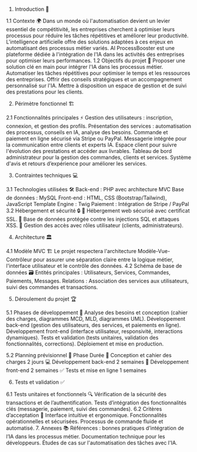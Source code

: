 1. Introduction 📝

1.1 Contexte 🌍
Dans un monde où l'automatisation devient un levier essentiel de compétitivité, les entreprises cherchent à optimiser leurs processus pour réduire les tâches répétitives et améliorer leur productivité. L'intelligence artificielle offre des solutions adaptées à ces enjeux en automatisant des processus métier variés. AI ProcessBooster est une plateforme dédiée à l'intégration de l'IA dans les activités des entreprises pour optimiser leurs performances.
1.2 Objectifs du projet 🎯
Proposer une solution clé en main pour intégrer l'IA dans les processus métier.
Automatiser les tâches répétitives pour optimiser le temps et les ressources des entreprises.
Offrir des conseils stratégiques et un accompagnement personnalisé sur l'IA.
Mettre à disposition un espace de gestion et de suivi des prestations pour les clients.

2. Périmètre fonctionnel 🏗️

2.1 Fonctionnalités principales ⚡
Gestion des utilisateurs : inscription, connexion, et gestion des profils.
Présentation des services : automatisation des processus, conseils en IA, analyse des besoins.
Commande et paiement en ligne sécurisé via Stripe ou PayPal.
Messagerie intégrée pour la communication entre clients et experts IA.
Espace client pour suivre l'évolution des prestations et accéder aux livrables.
Tableau de bord administrateur pour la gestion des commandes, clients et services.
Système d'avis et retours d’expérience pour améliorer les services.

3. Contraintes techniques 💻

3.1 Technologies utilisées 🛠️
Back-end : PHP avec architecture MVC
Base de données : MySQL
Front-end : HTML, CSS (Bootstrap/Tailwind), JavaScript
Template Engine : Twig
Paiement : Intégration de Stripe / PayPal
3.2 Hébergement et sécurité 🔒
🏢 Hébergement web sécurisé avec certificat SSL.
🔐 Base de données protégée contre les injections SQL et attaques XSS.
👥 Gestion des accès avec rôles utilisateur (clients, administrateurs).

4. Architecture 🏛️

4.1 Modèle MVC 🏗️
Le projet respectera l'architecture Modèle-Vue-Contrôleur pour assurer une séparation claire entre la logique métier, l'interface utilisateur et le contrôle des données.
4.2 Schéma de base de données 🗃️
Entités principales : Utilisateurs, Services, Commandes, Paiements, Messages.
Relations : Association des services aux utilisateurs, suivi des commandes et transactions.

5. Déroulement du projet 🏆

5.1 Phases de développement 🔄
Analyse des besoins et conception (cahier des charges, diagrammes MCD, MLD, diagrammes UML).
Développement back-end (gestion des utilisateurs, des services, et paiements en ligne).
Développement front-end (interface utilisateur, responsivité, interactions dynamiques).
Tests et validation (tests unitaires, validation des fonctionnalités, corrections).
Déploiement et mise en production.

5.2 Planning prévisionnel 📅
Phase	Durée
📝 Conception et cahier des charges	2 jours
💻 Développement back-end	2 semaines
🎨 Développement front-end	2 semaines
✅ Tests et mise en ligne	1 semaines



6. Tests et validation ✅

6.1 Tests unitaires et fonctionnels 🔍
Vérification de la sécurité des transactions et de l’authentification.
Tests d’intégration des fonctionnalités clés (messagerie, paiement, suivi des commandes).
6.2 Critères d’acceptation 🎯
Interface intuitive et ergonomique.
Fonctionnalités opérationnelles et sécurisées.
Processus de commande fluide et automatisé.
7. Annexes 📚
Références : bonnes pratiques d’intégration de l’IA dans les processus métier.
Documentation technique pour les développeurs.
Études de cas sur l'automatisation des tâches avec l'IA.


